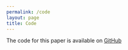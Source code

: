 ```yaml
---
permalink: /code
layout: page
title: Code
---
```

The code for this paper is available on [GitHub](https://github.com/)
